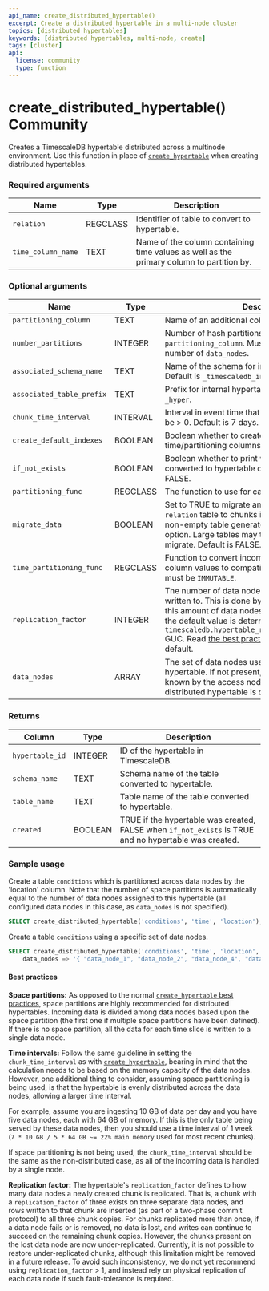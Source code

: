 ```yaml
---
api_name: create_distributed_hypertable()
excerpt: Create a distributed hypertable in a multi-node cluster
topics: [distributed hypertables]
keywords: [distributed hypertables, multi-node, create]
tags: [cluster]
api:
  license: community
  type: function
---
```


# create_distributed_hypertable()  <Tag type="community">Community</Tag>

Creates a TimescaleDB hypertable distributed across a multinode
environment. Use this function in place of [`create_hypertable`][create-hypertable]
when creating distributed hypertables.

### Required arguments

|Name|Type|Description|
|---|---|---|
| `relation` | REGCLASS | Identifier of table to convert to hypertable. |
| `time_column_name` | TEXT | Name of the column containing time values as well as the primary column to partition by. |

### Optional arguments

|Name|Type|Description|
|---|---|---|
| `partitioning_column` | TEXT | Name of an additional column to partition by. |
| `number_partitions` | INTEGER | Number of hash partitions to use for `partitioning_column`. Must be > 0. Default is the number of `data_nodes`. |
| `associated_schema_name` | TEXT | Name of the schema for internal hypertable tables. Default is `_timescaledb_internal`. |
| `associated_table_prefix` | TEXT | Prefix for internal hypertable chunk names. Default is `_hyper`. |
| `chunk_time_interval` | INTERVAL | Interval in event time that each chunk covers. Must be > 0. Default is 7 days. |
| `create_default_indexes` | BOOLEAN | Boolean whether to create default indexes on time/partitioning columns. Default is TRUE. |
| `if_not_exists` | BOOLEAN | Boolean whether to print warning if table already converted to hypertable or raise exception. Default is FALSE. |
| `partitioning_func` | REGCLASS | The function to use for calculating a value's partition.|
| `migrate_data` | BOOLEAN | Set to TRUE to migrate any existing data from the `relation` table to chunks in the new hypertable. A non-empty table generates an error without this option. Large tables may take significant time to migrate. Default is FALSE. |
| `time_partitioning_func` | REGCLASS | Function to convert incompatible primary time column values to compatible ones. The function must be `IMMUTABLE`. |
| `replication_factor` | INTEGER | The number of data nodes to which the same data is written to. This is done by creating chunk copies on this amount of data nodes. Must be >= 1; If not set, the default value is determined by the `timescaledb.hypertable_replication_factor_default` GUC. Read [the best practices][best-practices] before changing the default. |
| `data_nodes` | ARRAY | The set of data nodes used for the distributed hypertable. If not present, defaults to all data nodes known by the access node (the node on which the distributed hypertable is created). |

### Returns

|Column|Type|Description|
|---|---|---|
| `hypertable_id` | INTEGER | ID of the hypertable in TimescaleDB. |
| `schema_name` | TEXT | Schema name of the table converted to hypertable. |
| `table_name` | TEXT | Table name of the table converted to hypertable. |
| `created` | BOOLEAN | TRUE if the hypertable was created, FALSE when `if_not_exists` is TRUE and no hypertable was created. |

### Sample usage

Create a table `conditions` which is partitioned across data
nodes by the 'location' column. Note that the number of space
partitions is automatically equal to the number of data nodes assigned
to this hypertable (all configured data nodes in this case, as
`data_nodes` is not specified).

```sql
SELECT create_distributed_hypertable('conditions', 'time', 'location');
```

Create a table `conditions` using a specific set of data nodes.

```sql
SELECT create_distributed_hypertable('conditions', 'time', 'location',
    data_nodes => '{ "data_node_1", "data_node_2", "data_node_4", "data_node_7" }');
```

#### Best practices

**Space partitions:** As opposed to the normal
[`create_hypertable` best practices][create-hypertable],
space partitions are highly recommended for distributed hypertables.
Incoming data is divided among data nodes based upon the space
partition (the first one if multiple space partitions have been
defined).  If there is no space partition, all the data for each time
slice is written to a single data node.

**Time intervals:** Follow the same guideline in setting the `chunk_time_interval`
as with [`create_hypertable`][create-hypertable],
bearing in mind that the calculation needs to be based on the memory
capacity of the data nodes. However, one additional thing to
consider, assuming space partitioning is being used, is that the
hypertable is evenly distributed across the data nodes, allowing
a larger time interval.

For example, assume you are ingesting 10&nbsp;GB of data per day and you
have five data nodes, each with 64&nbsp;GB of memory. If this is the only
table being served by these data nodes, then you should use a time
interval of 1 week (`7 * 10 GB / 5 * 64 GB ~= 22% main memory` used for
most recent chunks).

If space partitioning is not being used, the `chunk_time_interval`
should be the same as the non-distributed case, as all of the incoming
data is handled by a single node.

**Replication factor:**  The hypertable's `replication_factor` defines to how
many data nodes a newly created chunk is replicated. That is, a chunk
with a `replication_factor` of three exists on three separate data nodes,
and rows written to that chunk are inserted (as part of a two-phase
commit protocol) to all three chunk copies. For chunks replicated more
than once, if a data node fails or is removed, no data is lost, and writes
can continue to succeed on the remaining chunk copies. However, the chunks
present on the lost data node are now under-replicated. Currently, it is
not possible to restore under-replicated chunks, although this limitation might
be removed in a future release. To avoid such inconsistency, we do not yet
recommend using `replication_factor` > 1, and instead rely on physical
replication of each data node if such fault-tolerance is required.

[best-practices]: /use-timescale/:currentVersion:/hypertables/about-hypertables/#best-practices-for-time-partitioning
[create-hypertable]: /use-timescale/:currentVersion:/hypertables/create
